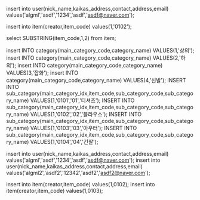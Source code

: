 insert into user(nick_name,kaikas_address,contact,address,email) values('algml','asdf','1234','asdf','asdf@naver.com');

insert into item(creator,item_code) values(1,'0102');



select SUBSTRING(item_code,1,2) from item;








insert INTO category(main_category_code,category_name) VALUES(1,'상의');
insert INTO category(main_category_code,category_name) VALUES(2,'하의');
insert INTO category(main_category_code,category_name) VALUES(3,'잡화');
insert INTO category(main_category_code,category_name) VALUES(4,'신발');
INSERT INTO sub_category(main_category_idx,item_code,sub_category_code,sub_category_name) VALUES(1,'0101','01','티셔츠');
INSERT INTO sub_category(main_category_idx,item_code,sub_category_code,sub_category_name) VALUES(1,'0102','02','블라우스');
INSERT INTO sub_category(main_category_idx,item_code,sub_category_code,sub_category_name) VALUES(1,'0103','03','아우터');
INSERT INTO sub_category(main_category_idx,item_code,sub_category_code,sub_category_name) VALUES(1,'0104','04','긴팔');

insert into user(nick_name,kaikas_address,contact,address,email) values('algml','asdf','1234','asdf','asdf@naver.com');
insert into user(nick_name,kaikas_address,contact,address,email) values('algml2','asdf2','12342','asdf2','asdf2@naver.com');

insert into item(creator,item_code) values(1,0102);
insert into item(creator,item_code) values(1,0103);